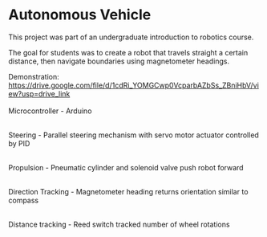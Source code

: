 # Autonomous Vehicle
This project was part of an undergraduate introduction to robotics course.

The goal for students was to create a robot that travels straight a certain distance, then navigate boundaries using magnetometer headings.

Demonstration:
https://drive.google.com/file/d/1cdRi_YOMGCwp0VcparbAZbSs_ZBniHbV/view?usp=drive_link
<br /><br />
Microcontroller - Arduino <br /><br />

Steering - Parallel steering mechanism with servo motor actuator controlled by PID <br /><br />

Propulsion - Pneumatic cylinder and solenoid valve push robot forward <br /><br />

Direction Tracking - Magnetometer heading returns orientation similar to compass <br /><br />

Distance tracking - Reed switch tracked number of wheel rotations
